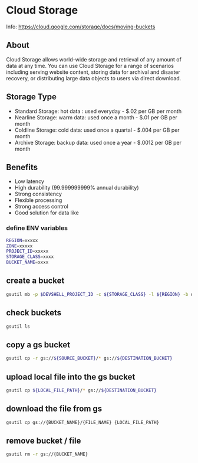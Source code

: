 # Cloud Storage
Info: https://cloud.google.com/storage/docs/moving-buckets

## About
Cloud Storage allows world-wide storage and retrieval of any amount of data at any time. You can use Cloud Storage for a range of scenarios including serving website content, storing data for archival and disaster recovery, or distributing large data objects to users via direct download.

## Storage Type
- Standard Storage: hot data : used everyday - $.02 per GB per month 	
- Nearline Storage: warm data: used once a month - $.01 per GB per month 	
- Coldline Storage: cold data: used once a quartal - $.004 per GB per month 	
- Archive Storage: backup data: used once a year - $.0012 per GB per month

## Benefits
- Low latency
- High durability (99.999999999% annual durability)
- Strong consistency
- Flexible processing
- Strong access control
- Good solution for data like

### define ENV variables
```bash
REGION=xxxxx
ZONE=xxxxx
PROJECT_ID=xxxxx
STORAGE_CLASS=xxxx
BUCKET_NAME=xxxx
```

## create a bucket
```bash
gsutil mb -p $DEVSHELL_PROJECT_ID -c ${STORAGE_CLASS} -l ${REGION} -b on gs://${BUCKET_NAME}
```
## check buckets
```bash
gsutil ls
```

## copy a gs bucket
```bash
gsutil cp -r gs://${SOURCE_BUCKET}/* gs://${DESTINATION_BUCKET}
```

## upload local file into the gs bucket
```bash
gsutil cp ${LOCAL_FILE_PATH}/* gs://${DESTINATION_BUCKET}
```

## download the file from gs
```bash
gsutil cp gs://{BUCKET_NAME}/{FILE_NAME} {LOCAL_FILE_PATH}
```

## remove bucket / file
```bash
gsutil rm -r gs://{BUCKET_NAME}
```
